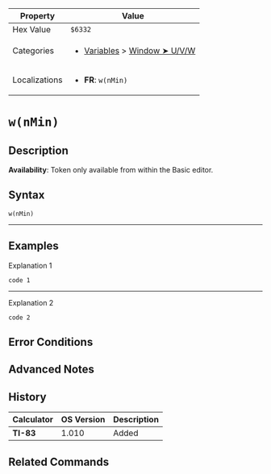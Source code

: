 | Property      | Value |
|---------------|-------|
| Hex Value     | `$6332`|
| Categories    | <ul><li>[Variables](<../categories/Variables.md>) > [Window ➤ U/V/W](<../categories/Variables.md#Window ➤ U/V/W>)</li></ul> |
| Localizations | <ul><li><b>FR</b>: `w(nMin)`</li></ul> |

# `w(nMin)`

## Description



<b>Availability</b>: Token only available from within the Basic editor.

## Syntax
`w(nMin)`

<hr>

## Examples

Explanation 1
```ti-basic
code 1
```
---
Explanation 2
```ti-basic
code 2
```

## Error Conditions


## Advanced Notes


## History
| Calculator | OS Version | Description |
|------------|------------|-------------|
| <b>TI-83</b> | 1.010 | Added

## Related Commands

    